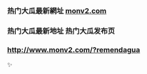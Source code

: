 ### 热门大瓜最新網址 [monv2.com](http://www.monv2.com/?remendagua) 
### 热门大瓜最新地址 热门大瓜发布页
### http://www.monv2.com/?remendagua
✨
